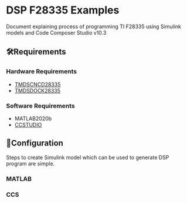 # DSP F28335 Examples
Document explaining process of programming TI F28335 using Simulink models and Code Composer Studio v10.3

## 🛠Requirements

### Hardware Requirements
* [TMDSCNCD28335](https://www.ti.com/tool/TMDSCNCD28335)
* [TMDSDOCK28335](https://www.ti.com/tool/TMDSDOCK28335)

### Software Requirements
* MATLAB2020b
* [CCSTUDIO](https://www.ti.com/tool/CCSTUDIO)

## 🧾Configuration
Steps to create Simulink model which can be used to generate DSP program are simple.


### MATLAB


### CCS
